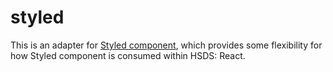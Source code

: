 # styled

This is an adapter for [Styled component](https://styled-components.com/), which provides some flexibility for how Styled component is consumed within HSDS: React.
